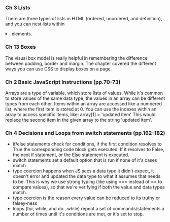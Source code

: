 ### Ch 3 Lists
There are three types of lists in HTML (ordered, unordered, and definition), and you can nest lists within <li> elements.
### Ch 13 Boxes
The visual box model is really helpful in remembering the difference between padding, border and margin. The chapter covered the different ways you can use CSS to display boxes on a page.

### Ch 2 Basic JavaScript Instructions (pp.70-73)
Arrays are a type of variable, which store lists of values. While it's common to store values of the same data type, the values in an array can be different types from each other. Items within an array are accessed like a numbered list, where the first item is stored at 0. You can use the indexes within an array to access specific items, like:
 array[1] = 'updated item'
 This would replace the second item in the given array to the string 'updated item'.

### Ch 4 Decisions and Loops from switch statements (pp.162-182)
- if/else statements check for conditions, if the first condition resolves to True the corresponding code block gets executed. If it resolves to False, the next if statement, or the Else statement is executed.
- switch statements set a default option that is run if none of it's cases match
- type coercion happens when JS sees a data type it didn't expect, it doesn't error and updated the data type to what it assumes that needs to be. This is why we use strong typing (like using === instead of == to compare values), so that we're verifying if both the value and data types match.
- type coercion is the reason every value can be reduced to its truthy or falsey-ness
- loops (for, while, and do...while) repeat a set of commands/statements a number of times until it's conditions are met, or it's set to stop.